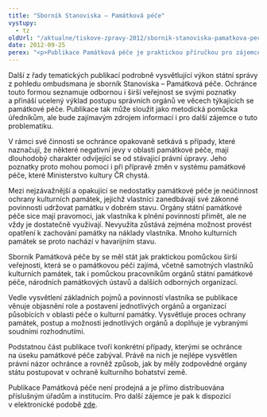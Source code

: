 ```yaml
---
title: "Sborník Stanoviska – Památková péče"
vystupy:
  - tz
oldUrl: "/aktualne/tiskove-zpravy-2012/sbornik-stanoviska-pamatkova-pece"
date: 2012-09-25
perex: "<p>Publikace Památková péče je praktickou příručkou pro zájemce o památkovou péči, pro vlastníky kulturních památek a především pro pracovníky orgánů státní památkové péče, památkkových ústavů a dalších institucí.</p>"
---
```


<!-- imported from the old website -->

<p>Další z řady tematických publikací podrobně vysvětlující výkon státní správy z pohledu ombudsmana je sborník Stanoviska – Památková péče. Ochránce touto formou seznamuje odbornou i širší veřejnost se svými poznatky a přináší ucelený výklad postupu správních orgánů ve věcech týkajících se památkové péče. Publikace tak může sloužit jako metodická pomůcka úředníkům, ale bude zajímavým zdrojem informací i pro další zájemce o tuto problematiku.</p><p>V rámci své činnosti se ochránce opakovaně setkává s případy, které naznačují, že některé negativní jevy v oblasti památkové péče, mají dlouhodobý charakter odvíjející se od stávající právní úpravy. Jeho poznatky proto mohou pomoci i při přípravě změn v systému památkové péče, které Ministerstvo kultury ČR chystá.</p><p>Mezi nejzávažnější a opakující se nedostatky památkové péče je neúčinnost ochrany kulturních památek, jejichž vlastníci zanedbávají své zákonné povinnosti udržovat památku v dobrém stavu. Orgány státní památkové péče sice mají pravomoci, jak vlastníka k plnění povinností přimět, ale ne vždy je dostatečně využívají. Nevyužita zůstává zejména možnost provést opatření k zachování památky na náklady vlastníka. Mnoho kulturních památek se proto nachází v havarijním stavu.</p><p>Sborník Památková péče by se měl stát jak praktickou pomůckou širší veřejnosti, která se o památkovou péči zajímá, včetně samotných vlastníků kulturních památek, tak i pomůckou pracovníkům orgánů státní památkové péče, národních památkových ústavů a dalších odborných organizací.</p><p>Vedle vysvětlení základních pojmů a povinností vlastníka se publikace věnuje objasnění role a postavení jednotlivých orgánů a organizací působících v oblasti péče o kulturní památky. Vysvětluje proces ochrany památek, postup a možnosti jednotlivých orgánů a doplňuje je vybranými soudními rozhodnutími.</p><p>Podstatnou část publikace tvoří konkrétní případy, kterými se ochránce na úseku památkové péče zabýval. Právě na nich je nejlépe vysvětlen právní názor ochránce a rovněž způsob, jak by měly zodpovědné orgány státu postupovat v ochraně kulturního bohatství země.</p><p>Publikace Památková péče není prodejná a je přímo distribuována příslušným úřadům a institucím. Pro další zájemce je pak k dispozici v elektronické podobě <a href="https://www.ochrance.cz/dalsi-aktivity/publikace/sborniky-stanoviska/">zde</a>.</p>
